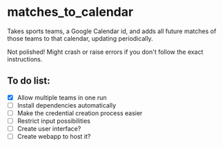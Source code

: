 # matches_to_calendar

Takes sports teams, a Google Calendar id, and adds all future matches of those teams to that calendar, updating periodically.

Not polished! Might crash or raise errors if you don't follow the exact instructions.

## To do list:
- [x] Allow multiple teams in one run
- [ ] Install dependencies automatically
- [ ] Make the credential creation process easier
- [ ] Restrict input possibilities
- [ ] Create user interface?
- [ ] Create webapp to host it?
